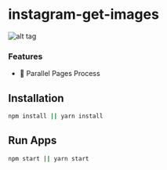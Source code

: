 # instagram-get-images
![alt tag](https://i.imgur.com/WOMmeKl.png)

### Features
- 🤖 Parallel Pages Process

## Installation

``` bash
npm install || yarn install
```

## Run Apps
``` bash
npm start || yarn start
```
